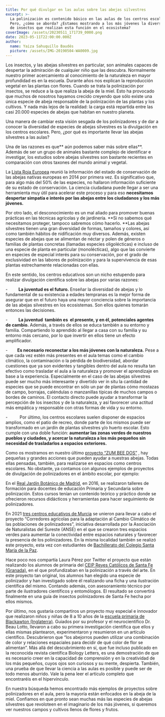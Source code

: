 ```yaml
---
title: Por qué divulgar en las aulas sobre las abejas silvestres
excerpt: >-
  La polinización es contenido básico en las aulas de los centros escolares.
  Pero, ¿cómo se aborda? ¿Estamos mostrando a los más jóvenes la diversidad real
  de insectos que realizan esta función en el ecosistema? 
coverImage: /assets/20230511_171739_0000.png
date: 2023-05-11T22:00:00.000Z
author:
  name: Yaiza Sahuquillo Baudés
  picture: /assets/IMG-20190504-WA0009.jpg
---
```


Los insectos, y las abejas silvestres en particular, son animales capaces de despertar la admiración de cualquier niño que las descubra. Normalmente nuestro primer acercamiento al conocimiento de la naturaleza en mayor profundidad es en la escuela. Durante años nos explican la reproducción vegetal en las plantas con flores. Cuando se trata la polinización por insectos, se reduce a la que realiza la abeja de la miel. Esto ha provocado que muchos de nosotros hayamos crecido creyendo que sólo existe una única especie de abeja responsable de la polinización de las plantas y los cultivos. Y nada más lejos de la realidad: la carga está repartida entre las casi 20.000 especies de abejas que habitan en nuestro planeta.

Una manera de cambiar esta visión sesgada de los polinizadores y de dar a conocer la diversidad de especies de abejas silvestres es la divulgación en los centros escolares. Pero, ¿por qué es importante llevar las abejas silvestres a las aulas?

Una de las razones es que** aún podemos saber más sobre ellas**. Además de ser un grupo de animales bastante complejo de identificar e investigar, los estudios sobre abejas silvestres son bastante recientes en comparación con otros taxones del mundo animal y vegetal. 

La [Lista Roja Europea](https://portals.iucn.org/library/sites/library/files/documents/RL-4-019.pdf "Lista Roja Europea") reunió la información del estado de conservación de las abejas nativas europeas en 2014 por primera vez. Es significativo que, para algo más del 50% de las especies, no hallaron información suficiente de su estado de conservación. La ciencia ciudadana puede llegar a ser una herramienta muy útil para acelerar este proceso y para eso **necesitamos despertar simpatía e interés por las abejas entre los ciudadanos y los más jóvenes.**

Por otro lado, el desconocimiento es un mal aliado para promover buenas prácticas en las técnicas agrícolas y de jardinería. **Si no sabemos qué necesitamos proteger, tampoco sabremos cómo hacerlo. **Las abejas silvestres tienen una gran diversidad de formas, tamaños y colores, así como también hábitos de nidificación muy diversos. Además, existen especies de abejas que se alimentan de néctar y polen de géneros o familias de plantas concretas (llamadas especies oligolécticas) e incluso de una especie de planta en particular (monolécticas), algo que las convierte en especies de especial interés para su conservación, por el grado de exclusividad en las labores de polinización y para la supervivencia de esas plantas estrechamente relacionadas con ellas.

En este sentido, los centros educativos son un nicho estupendo para realizar divulgación científica sobre las abejas por varias razones:

-         **La juventud es el futuro.** Enseñar la diversidad de abejas y lo fundamental de su existencia a edades tempranas es la mejor forma de asegurar que en el futuro haya una mayor conciencia sobre la importancia de las abejas silvestres en los ecosistemas. Son ellos quienes tomarán entonces las decisiones.

-         **La juventud  también es  el presente, y en él, potenciales agentes de cambio.** Además, a través de ellos se educa también a su entorno y familia. Compartiendo lo aprendido al llegar a casa con su familia y su entorno más cercano, por lo que invertir en ellos tiene un efecto amplificador.

-        **Es necesario reconectar a los más jóvenes con la naturaleza.** Pese a que cada vez estén más presentes en el aula temas como el cambio climático, la contaminación o la pérdida de biodiversidad, abordar cuestiones que ya son evidentes y tangibles dentro del aula no resulta tan efectivo como trasladar el aula a la naturaleza y promover el aprendizaje en base a la experiencia. Especialmente en el caso de las abejas silvestres puede ser mucho más interesante y divertido ver in situ la cantidad de especies que se puede encontrar en sólo un par de plantas cómo mostazas de campo, borrajas, caléndulas o manzanillas típicas de muchos campos o bordes de caminos. El contacto directo puede ayudar a transformar la percepción de los insectos y de la naturaleza, y así favorecer una actitud más empática y responsable con otras formas de vida y su entorno.

-          Por último, los centros escolares suelen disponer de espacios amplios, como el patio de recreo, donde parte de los mismos puede ser transformado en un jardín de plantas silvestres y/o huerto escolar. Esto cumple con una doble función: **aumentar las zonas verdes de nuestros pueblos y ciudades, y acercar la naturaleza a los más pequeños sin necesidad de trasladarlos a espacios exteriores.**

Como os mostramos en nuestro último [proyecto “ZUM BEE DOS”](https://www.abejassilvestres.es/projects/file "Poryecto ZUM BEE DOS") , hay pequeñas y grandes acciones que pueden ayudar a nuestras abejas. Todas ellas pensadas, también, para realizarse en espacios como centros escolares. No obstante, ya contamos con algunos ejemplos de proyectos de divulgación de polinizadores en el ámbito escolar, por ejemplo:

En el [Real Jardín Botánico de Madrid](https://rjb.csic.es/la-polinizacion-llega-a-las-aulas-de-madrid/?Pag=293\&tipo=noticia\&cod=5062 "La polinización llega a las aulas de Madrid"), en 2016, se realizaron talleres de formación para docentes de educación Primaria y Secundaria sobre polinización. Estos cursos tenían un contenido teórico y práctico donde se ofrecieron recursos didácticos y herramientas para hacer seguimiento de polinizadores.

En 2021 [tres centros educativos de Murcia](https://www.asociacionanse.org/nuevos-espacios-para-polinizadores-en-el-ceip-virginia-perez-ceip-el-carmen-y-el-colegio-la-milagrosa/20210528/ "Nuevos espacios para polinizadores en Murcia") se unieron para llevar a cabo el proyecto “Corredores agrícolas para la adaptación al Cambio Climático de las poblaciones de polinizadores”, iniciativa desarrollada por la Asociación de Naturalistas del Sureste (ANSE) en el que se crearon tres espacios verdes para aumentar la conectividad entre espacios naturales y favorecer la presencia de los polinizadores. En la misma localidad también se realizó este proyecto, esta vez con estudiantes de [Bachillerato del Colegio Santa María de la Paz](https://www.asociacionanse.org/los-polinizadores-llegan-al-colegio-santa-maria-de-la-paz/20210205/ "Los polinizadores llegan al colegio Santa María de la Paz").

Hace poco nos compartía Laura Pérez por Twitter el proyecto que están realizando los alumnos de primaria del [CEIP Reyes Católicos de Santa Fe (Granada)](https://sites.google.com/view/polinizarte/inicio?authuser=0 "PolinizARTE"), en el que profundizaban en la polinización a través del arte. En este proyecto tan original, los alumnos han elegido una especie de polinizador y han investigado sobre él realizando una ficha y una ilustración científica del mismo. Contando además, con asesoramiento técnico por parte de ilustradores científicos y entomólogos. El resultado se convertirá finalmente en una guía de insectos polinizadores de Santa Fe hecha por ellos mismos.

Por último, nos gustaría compartiros un proyecto muy especial e innovador que realizaron niños y niñas de 8 a 10 años de la [escuela primaria de Blackawton (Inglaterra)](https://www.theguardian.com/science/blog/2010/dec/22/schoolchildren-bumble-bee-research-journal "Schoolchildren announce bumble-bee breakthrough in top science journal"). Guiados por su profesor y el neurocientífico Dr. Beau Lotto, llevaron a cabo su primera investigación científica que ellos y ellas mismas plantearon, experimentaron y resumieron en un artículo científico. Descubrieron que “los abejorros pueden utilizar una combinación de color y relaciones espaciales para decidir de qué color de flor se alimentan”. Más allá del descubrimiento en sí, que fue incluso publicado en la reconocida revista científica Biology Letters, es una demostración de que es necesario creer en la capacidad de comprensión y en la creatividad de los más pequeños, cuyos ojos son curiosos y su mente, despierta. También, una prueba de que llevar la ciencia a las aulas es posible y puede ser de todo menos aburrido. Vale la pena leer el artículo completo que encontraréis en el hipervínculo.

En nuestra búsqueda hemos encontrado más ejemplos de proyectos sobre polinizadores en el aula, pero la mayoría están enfocados en la abeja de la miel. Confiamos en que pronto sean muchas más las especies de abejas silvestres que revoloteen en el imaginario de los más jóvenes, si queremos ver nuestros campos y cultivos llenos de flores y frutos.
